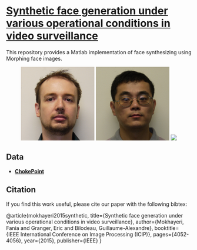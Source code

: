 **[Synthetic face generation under various operational conditions in video surveillance](https://ieeexplore.ieee.org/document/7351567/)**
===========

This repository provides a Matlab implementation of face synthesizing using Morphing face images.

<p align="center">
  <img src="Media/1.png" height="200">
  <img src="Media/2.png" height="200">
  <img src="Media/m.gif" height="200">
</p>

## Data

- **[ChokePoint](http://arma.sourceforge.net/chokepoint/)** 


## Citation

If you find this work useful, please cite our paper with the following bibtex:

@article{mokhayeri2015synthetic,
  title={Synthetic face generation under various operational conditions in video surveillance},
  author={Mokhayeri, Fania and Granger, Eric and Bilodeau, Guillaume-Alexandre},
  booktitle={IEEE International Conference on Image Processing (ICIP)},
  pages={4052-4056},
  year={2015},
  publisher={IEEE}
}
